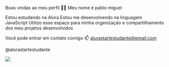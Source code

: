 Boas vindas ao meu perfil 💙💙
Meu nome é pablo miguel 

Estou estudando na Alura
Estou me desenvolvendo na linguagem JavaScript
Utilizo esse espaço para minha organização e compartilhamento dos meu projetos desenvolvidos

Você pode entrar em contato comigo 📫
alurastartestudante@email.com

@alurastartestudante

![](https://media1.tenor.com/m/siUF6_Z22eUAAAAC/wow.gif)

